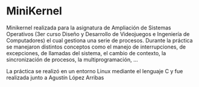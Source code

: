 # MiniKernel
Minikernel realizada para la asignatura de Ampliación de Sistemas Operativos (3er curso Diseño y Desarrollo de Videojuegos e Ingeniería de
Computadores) el cual gestiona una serie de procesos. Durante la práctica se manejaron distintos conceptos como el manejo de interrupciones,
de excepciones, de llamadas del sistema, el cambio de contexto, la sincronización de procesos, la multiprogramación, ...

La práctica se realizó en un entorno Linux mediante el lenguaje C y fue realizada junto a Agustín López Arribas
